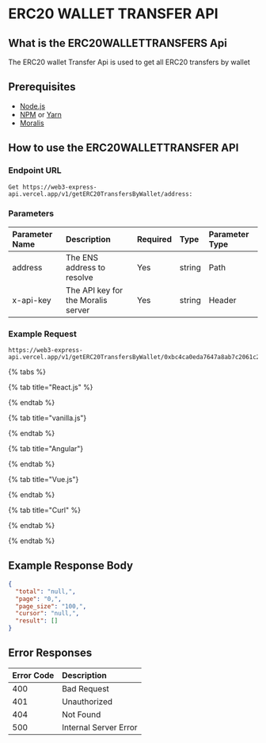 # ERC20 WALLET TRANSFER API

## What is the ERC20WALLETTRANSFERS Api

The ERC20 wallet Transfer Api is used to get all ERC20 transfers by wallet

<!-- How to call the enpiont  -->

<!-- Prerequisites -->

## Prerequisites

- [Node.js](https://nodejs.org/en/download/)
- [NPM](https://www.npmjs.com/get-npm) or [Yarn](https://classic.yarnpkg.com/en/docs/install/#windows-stable)
- [Moralis](https://docs.moralis.io/)

## How to use the ERC20WALLETTRANSFER API

### Endpoint URL

```text
Get https://web3-express-api.vercel.app/v1/getERC20TransfersByWallet/address:
```

### Parameters

| Parameter Name | Description | Required | Type | Parameter Type |
| :--- | :--- | :--- | :--- | :--- |
| address | The ENS address to resolve | Yes | string | Path |
|x-api-key| The API key for the Moralis server | Yes | string | Header |

### Example Request

```text
https://web3-express-api.vercel.app/v1/getERC20TransfersByWallet/0xbc4ca0eda7647a8ab7c2061c2e118a18a936f13d
````

<!-- tabs -->

{% tabs %}

{% tab title="React.js" %}

{% endtab %}

{% tab title="vanilla.js"}

{% endtab %}

{% tab title="Angular"}

{% endtab %}

{% tab title="Vue.js"}

{% endtab %}

{% tab title="Curl" %}

{% endtab %}

{% endtab %}

## Example Response Body

```json
{
  "total": "null,",
  "page": "0,",
  "page_size": "100,",
  "cursor": "null,",
  "result": []
}
```

## Error Responses

| Error Code | Description |
| :--- | :--- |
| 400 | Bad Request |
| 401 | Unauthorized |
| 404 | Not Found |
| 500 | Internal Server Error |

